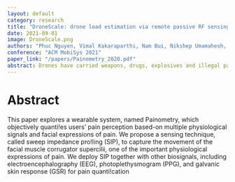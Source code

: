```yaml
---
layout: default
category: research
title: "DroneScale: drone load estimation via remote passive RF sensing"
date: 2021-09-01
image: DroneScale.png
authors: "Phuc Nguyen, Vimal Kakaraparthi, Nam Bui, Nikshep Umamahesh, Nhat Pham, Hoang Truong, Yeswanth Guddeti, Dinesh Bharadia, Richard Han, Eric Frew, Daniel Massey, and Tam Vu"
conference: "ACM MobiSys 2021"
paper_link: "/papers/Painometry_2020.pdf"
abstract: Drones have carried weapons, drugs, explosives and illegal packages in the recent past, raising strong concerns from public authorities. While existing drone monitoring systems only focus on detecting drone presence, localizing or !ngerprinting the drone, there is a lack of a solution for estimating the additional load carried by a drone. In this paper, we present a novel passive RF system, namely DroneScale, to monitor the wireless signals transmitted by commercial drones and then con!rm their models and loads. Our key technical contribution is a proposed technique to passively capture vibration at high resolution (i.e., 1Hz vibration) from afar, which was not possible before. We prototype DroneScale using COTS RF components and illustrate that it can monitor the body vibration of a drone at the targeted resolution. In addition, we develop learning algorithms to extract the physical vibration of the drone from the transmitted signal to infer the model of a drone and the load carried by it. We evaluate the DroneScale system using 5 di"erent drone models, which carry external loads of up to 400g.
---
```


# Abstract

This paper explores a wearable system, named Painometry, which objectively quanti!es users’ pain perception based-on multiple physiological signals and facial expressions of pain. We propose a sensing technique, called sweep impedance pro!ling (SIP), to capture the movement of the facial muscle corrugator supercilii, one of the important physiological expressions of pain. We deploy SIP together with other biosignals, including electroencephalography (EEG), photoplethysmogram (PPG), and galvanic skin response (GSR) for pain quanti!cation
